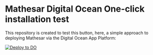 # Mathesar Digital Ocean One-click installation test

This repository is created to test this button, here, a simple approach to deploying Mathesar via the Digital Ocean App Platform:

[![Deploy to DO](https://www.deploytodo.com/do-btn-blue.svg)](https://cloud.digitalocean.com/apps/new?repo=https://github.com/zackkrida/mat-do-test/tree/main)


